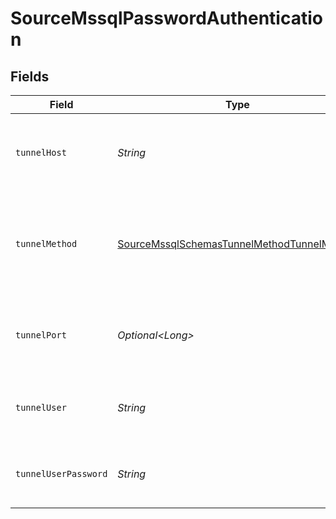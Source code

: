 # SourceMssqlPasswordAuthentication


## Fields

| Field                                                                                                           | Type                                                                                                            | Required                                                                                                        | Description                                                                                                     | Example                                                                                                         |
| --------------------------------------------------------------------------------------------------------------- | --------------------------------------------------------------------------------------------------------------- | --------------------------------------------------------------------------------------------------------------- | --------------------------------------------------------------------------------------------------------------- | --------------------------------------------------------------------------------------------------------------- |
| `tunnelHost`                                                                                                    | *String*                                                                                                        | :heavy_check_mark:                                                                                              | Hostname of the jump server host that allows inbound ssh tunnel.                                                |                                                                                                                 |
| `tunnelMethod`                                                                                                  | [SourceMssqlSchemasTunnelMethodTunnelMethod](../../models/shared/SourceMssqlSchemasTunnelMethodTunnelMethod.md) | :heavy_check_mark:                                                                                              | Connect through a jump server tunnel host using username and password authentication                            |                                                                                                                 |
| `tunnelPort`                                                                                                    | *Optional\<Long>*                                                                                               | :heavy_minus_sign:                                                                                              | Port on the proxy/jump server that accepts inbound ssh connections.                                             | 22                                                                                                              |
| `tunnelUser`                                                                                                    | *String*                                                                                                        | :heavy_check_mark:                                                                                              | OS-level username for logging into the jump server host                                                         |                                                                                                                 |
| `tunnelUserPassword`                                                                                            | *String*                                                                                                        | :heavy_check_mark:                                                                                              | OS-level password for logging into the jump server host                                                         |                                                                                                                 |